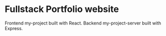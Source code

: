 # Fullstack Portfolio website
Frontend my-project built with React.
Backend my-project-server built with Express.
